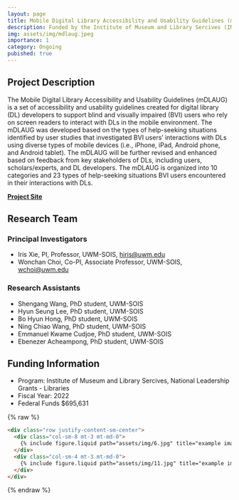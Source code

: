 ```yaml
---
layout: page
title: Mobile Digital Library Accessibility and Usability Guidelines (mDLAUG)
description: Funded by the Institute of Museum and Library Sercives (IMLS)  to develop guidelines for building digitial libraries for blind and visually impaired users. 2022–2024 ($695,631)
img: assets/img/mdlaug.jpeg
importance: 1
category: Ongoing
pubished: true
---
```


<h2>Project Description</h2>
The Mobile Digital Library Accessibility and Usability Guidelines (mDLAUG) is a set of accessibility and usability guidelines created for digital library (DL) developers to support blind and visually impaired (BVI) users who rely on screen readers to interact with DLs in the mobile environment. The mDLAUG was developed based on the types of help-seeking situations identified by user studies that investigated BVI users’ interactions with DLs using diverse types of mobile devices (i.e., iPhone, iPad, Android phone, and Android tablet). The mDLAUG will be further revised and enhanced based on feedback from key stakeholders of DLs, including users, scholars/experts, and DL developers. The mDLAUG is organized into 10 categories and 23 types of help-seeking situations BVI users encountered in their interactions with DLs.

<b><a href="https://sites.uwm.edu/mdlaug/home/">Project Site</a></b>

<h2>Research Team</h2>
<h3>Principal Investigators</h3>

- Iris Xie, PI, Professor, UWM-SOIS, hiris@uwm.edu
- Wonchan Choi, Co-PI, Associate Professor, UWM-SOIS, wchoi@uwm.edu

<h3>Research Assistants</h3>

- Shengang Wang, PhD student, UWM-SOIS
- Hyun Seung Lee, PhD student, UWM-SOIS
- Bo Hyun Hong, PhD student, UWM-SOIS
- Ning Chiao Wang, PhD student, UWM-SOIS
- Emmanuel Kwame Cudjoe, PhD student, UWM-SOIS
- Ebenezer Acheampong, PhD student, UWM-SOIS

<h2>Funding Information</h2>

- Program: Institute of Museum and Library Sercives, National Leadership Grants - Libraries 
- Fiscal Year: 2022
- Federal Funds $695,631




{% raw %}

```html
<div class="row justify-content-sm-center">
  <div class="col-sm-8 mt-3 mt-md-0">
    {% include figure.liquid path="assets/img/6.jpg" title="example image" class="img-fluid rounded z-depth-1" %}
  </div>
  <div class="col-sm-4 mt-3 mt-md-0">
    {% include figure.liquid path="assets/img/11.jpg" title="example image" class="img-fluid rounded z-depth-1" %}
  </div>
</div>
```

{% endraw %}
